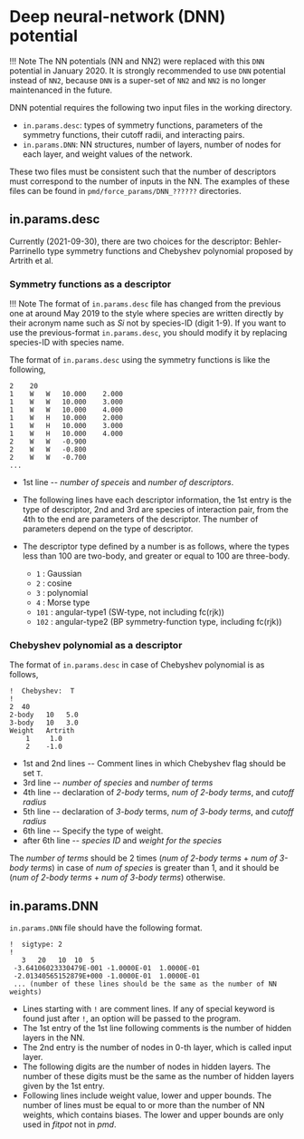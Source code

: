 # Deep neural-network (DNN) potential

!!! Note
    The NN potentials (NN and NN2) were replaced with this `DNN` potential
    in January 2020. It is strongly recommended to use `DNN` potential
    instead of `NN2`, because `DNN` is a super-set of `NN2` and `NN2` is no
    longer maintenanced in the future.


DNN potential requires the following two input files in the working
directory.

-   `in.params.desc`: types of symmetry functions, parameters of the
    symmetry functions, their cutoff radii, and interacting pairs.
-   `in.params.DNN`: NN structures, number of layers, number of nodes
    for each layer, and weight values of the network.

These two files must be consistent such that the number of descriptors
must correspond to the number of inputs in the NN. The examples of these
files can be found in `pmd/force_params/DNN_??????` directories.

## in.params.desc

Currently (2021-09-30), there are two choices for the descriptor: Behler-Parrinello type symmetry functions and Chebyshev polynomial proposed by Artrith et al.

### Symmetry functions as a descriptor

!!! Note
    The format of `in.params.desc` file has changed from the previous one at
    around May 2019 to the style where species are written directly by their acronym
    name such as *Si* not by species-ID (digit 1-9). If you want to use the
    previous-format `in.params.desc`, you should modify it by replacing
    species-ID with species name.

The format of `in.params.desc` using the symmetry functions is like the following,

    2    20
    1    W   W   10.000    2.000
    1    W   W   10.000    3.000
    1    W   W   10.000    4.000
    1    W   H   10.000    2.000
    1    W   H   10.000    3.000
    1    W   H   10.000    4.000
    2    W   W   -0.900
    2    W   W   -0.800
    2    W   W   -0.700
    ...

- 1st line -- *number of speceis* and *number of descriptors*.
- The following lines have each descriptor information, the 1st entry is
  the type of descriptor, 2nd and 3rd are species of interaction pair,
  from the 4th to the end are parameters of the descriptor. The number
  of parameters depend on the type of descriptor.
- The descriptor type defined by a number is as follows, where the types less than 100 are two-body, and greater or equal to 100 are three-body.

    - `1` : Gaussian
    - `2` : cosine
    - `3` : polynomial
    - `4` : Morse type
    - `101` : angular-type1 (SW-type, not including fc(rjk))
    - `102` : angular-type2 (BP symmetry-function type, including fc(rjk))


### Chebyshev polynomial as a descriptor

The format of `in.params.desc` in case of Chebyshev polynomial is as follows,

    !  Chebyshev:  T
    !
    2  40
    2-body   10   5.0
    3-body   10   3.0
    Weight   Artrith
        1     1.0
        2    -1.0

- 1st and 2nd lines -- Comment lines in which Chebyshev flag should be set `T`.
- 3rd line -- *number of species* and *number of terms*
- 4th line -- declaration of *2-body* terms, *num of 2-body terms*, and *cutoff radius*
- 5th line -- declaration of *3-body* terms, *num of 3-body terms*, and *cutoff radius*
- 6th line -- Specify the type of weight.
- after 6th line -- *species ID* and *weight for the species*

The *number of terms* should be 2 times (*num of 2-body terms* + *num of 3-body terms*) in case of *num of species* is greater than 1, and it should be (*num of 2-body terms* + *num of 3-body terms*) otherwise.

## in.params.DNN

`in.params.DNN` file should have the following format.

    !  sigtype: 2
    ! 
       3   20   10  10  5
     -3.64106023330479E-001 -1.0000E-01  1.0000E-01
     -2.01340565152879E+000 -1.0000E-01  1.0000E-01
     ... (number of these lines should be the same as the number of NN weights)

- Lines starting with `!` are comment lines. If any of special keyword is found just after `!`, an option will be passed to the program.
- The 1st entry of the 1st line following comments is the number of hidden layers in the NN.
- The 2nd entry is the number of nodes in 0-th layer, which is called input layer.
- The following digits are the number of nodes in hidden layers. The number of these digits must be the same as the number of hidden layers given by the 1st entry.
- Following lines include weight value, lower and upper bounds. The number of lines must be equal to or more than the number of NN weights, which contains biases.
  The lower and upper bounds are only used in *fitpot* not in *pmd*.
